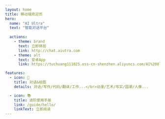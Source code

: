 ```yaml
---
layout: home
title: 移动端欢迎页
hero:
  name: "AI Ultra"
  text: "智能对话平台"
  
  actions:
    - theme: brand
      text: 立即体验
      link: http://chat.aiutra.com
    - theme: alt
      text: 安卓App
      link: https://tuchuang111025.oss-cn-shenzhen.aliyuncs.com/AI%20Ultra%20v5.apk

features:
  - icon: 🔮
    title: 对话&绘图
    details: 对话/写作/代码/翻译/工作...</br>动漫/艺术/写实/国潮/人像...

  - icon: 📚
    title: 进阶使用手册
    link: /guide/hello/
    linkText: 立即阅读
---
```

